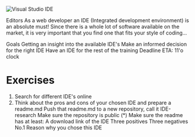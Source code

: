 ![Visual Studio IDE](https://visualstudio.microsoft.com/wp-content/uploads/2018/11/vsplogo.png)



Editors
As a web developer an IDE (Integrated development environment) is an absolute must! Since there is a whole lot of software available on the market, it is very important that you find one that fits your style of coding...

Goals
Getting an insight into the available IDE's
Make an informed decision for the right IDE
Have an IDE for the rest of the training
Deadline
ETA: 11'o clock

# Exercises
1. Search for different IDE's online
2. Think about the pros and cons of your chosen IDE and prepare a readme.md
Push that readme.md to a new repository, call it IDE-research
Make sure the repository is public (*)
Make sure the readme has at least:
A download link of the IDE
Three positives
Three negatives
No.1 Reason why you chose this IDE
